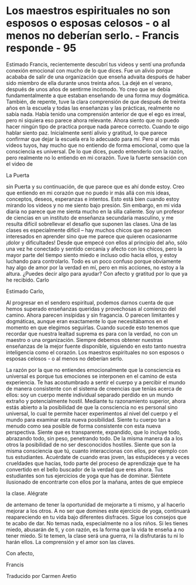 # Los maestros espirituales no son esposos o esposas celosos - o al menos no deberían serlo. - Francis responde - 95

Estimado Francis, recientemente descubrí tus videos y sentí una profunda conexión emocional con mucho de lo que dices. Fue un alivio porque acababa de salir de una organización que enseña advaita después de haber sido miembro de ella durante unos treinta años. La dejé en el verano, después de unos años de sentirme incómodo. Yo creo que se debía fundamentalmente a que estaban enseñando de una forma muy dogmática. También, de repente, tuve la clara comprensión de que después de treinta años en la escuela y todas las enseñanzas y las prácticas, realmente no sabía nada. Había tenido una comprensión anterior de que el ego es irreal, pero ni siquiera eso parece ahora relevante. Ahora siento que no puedo hacer ningún tipo de practica porque nada parece correcto. Cuando te oigo hablar siento paz. Inicialmente sentí alivio y gratitud, lo que parece confirmar que dejar la escuela era lo adecuado para mí. Pero al ver más videos tuyos, hay mucho que no entiendo de forma emocional, como que la consciencia es universal. De lo que dices, puedo entenderlo con la razón, pero realmente no lo entiendo en mi corazón. Tuve la fuerte sensación con el video de 

La Puerta

 sin Puerta y su continuación, de que parece que es ahí donde estoy. Creo que entiendo en mi corazón que no puedo ir más allá con mis ideas, conceptos, deseos, esperanzas e intentos. Esto está bien cuando estoy mirando los videos y no me siento bajo presión. Sin embargo, en mi vida diaria no parece que me sienta mucho en la silla caliente. Soy un profesor de ciencias en un instituto de enseñanza secundaria masculino, y me resulta difícil sobrellevar el desafío que suponen las clases. Una de las clases es especialmente difícil – hay muchos chicos que no parecen interesados en aprender sino que me parece que quieren ocasionarme ¡dolor y dificultades! Desde que empecé con ellos al principio del año, sólo una vez he conectado y sentido cercanía y afecto con los chicos, pero la mayor parte del tiempo siento miedo e incluso odio hacia ellos, y estoy luchando para controlarlo. Todo es un poco confuso porque obviamente hay algo de amor por la verdad en mí, pero en mis acciones, no estoy a la altura. ¿Puedes decir algo para ayudar? Con afecto y gratitud por lo que ya he recibido. Carlo

Estimado Carlo,

Al progresar en el sendero espiritual, podemos darnos cuenta de que hemos superado enseñanzas queridas y provechosas al comienzo del camino. Ahora parecen insípidas y sin fragancia. O parecen limitantes y dogmáticas, aunque eran exactamente lo que necesitábamos en el momento en que elegimos seguirlas. Cuando sucede esto tenemos que recordar que nuestra lealtad suprema es para con la verdad, no con un maestro o una organización. Siempre debemos obtener nuestras enseñanzas de la mejor fuente disponible, siguiendo en esto tanto nuestra inteligencia como el corazón. Los maestros espirituales no son esposos o esposas celosos - o al menos no deberían serlo.

La razón por la que no entiendes emocionalmente que la consciencia es universal es porque tus emociones se interponen en el camino de esta experiencia. Te has acostumbrado a sentir el cuerpo y a percibir el mundo de manera consistente con el sistema de creencias que tenías acerca de ellos: soy un cuerpo mente individual separado perdido en un mundo extraño y potencialmente hostil. Mediante tu razonamiento superior, ahora estás abierto a la posibilidad de que la consciencia no es personal sino universal, lo cual te permite hacer experimentos al nivel del cuerpo y el mundo para examinar esta nueva posibilidad. Siente tu cuerpo tan a menudo como sea posible de forma consistente con esta nueva perspectiva. Siente que es transparente, expandido, que lo incluye todo, abrazando todo, sin peso, penetrando todo. De la misma manera da a los otros la posibilidad de no ser desconocidos hostiles. Siente que son la misma consciencia que tú, cuanto interaccionas con ellos, por ejemplo con tus estudiantes. Acuérdate de cuando eras joven, las estupideces y a veces crueldades que hacías, todo parte del proceso de aprendizaje que te ha convertido en el bello buscador de la verdad que eres ahora. Tus estudiantes son tus ejercicios de yoga que has de dominar. Siéntete ilusionado de encontrarte con ellos por la mañana, antes de que empiece 

la clase. Alégrate

 de antemano de tener la oportunidad de mejorarte a ti mismo, y al hacerlo mejorar a los otros. A no ser que domines este ejercicio de yoga, continuará reapareciendo en tu vida bajo diferentes disfraces. Sigue los consejos que te acabo de dar. No temas nada, especialmente no a los niños. Si les tienes miedo, abusarán de ti, y con razón, es la forma que la vida te enseña a no tener miedo. Si te temen, la clase será una guerra, ni la disfrutarás tu ni lo harán ellos. La comprensión y el amor son las claves.

Con afecto, 

Francis

Traducido por Carmen Aretio

